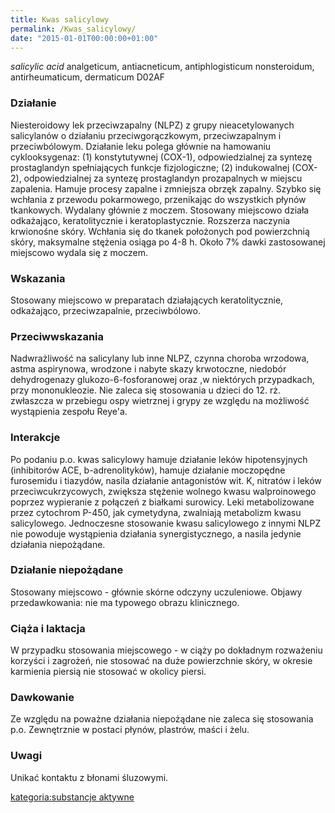 ```yaml
---
title: Kwas salicylowy
permalink: /Kwas_salicylowy/
date: "2015-01-01T00:00:00+01:00"
---
```


*salicylic acid*
analgeticum, antiacneticum, antiphlogisticum nonsteroidum, antirheumaticum, dermaticum
D02AF

### Działanie

Niesteroidowy lek przeciwzapalny (NLPZ) z grupy nieacetylowanych salicylanów o działaniu przeciwgorączkowym, przeciwzapalnym i przeciwbólowym. Działanie leku polega głównie na hamowaniu cyklooksygenaz: (1) konstytutywnej (COX-1), odpowiedzialnej za syntezę prostaglandyn spełniających funkcje fizjologiczne; (2) indukowalnej (COX-2), odpowiedzialnej za syntezę prostaglandyn prozapalnych w miejscu zapalenia. Hamuje procesy zapalne i zmniejsza obrzęk zapalny. Szybko się wchłania z przewodu pokarmowego, przenikając do wszystkich płynów tkankowych. Wydalany głównie z moczem. Stosowany miejscowo działa odkażająco, keratolitycznie i keratoplastycznie. Rozszerza naczynia krwionośne skóry. Wchłania się do tkanek położonych pod powierzchnią skóry, maksymalne stężenia osiąga po 4-8 h. Około 7% dawki zastosowanej miejscowo wydala się z moczem.

### Wskazania

Stosowany miejscowo w preparatach działających keratolitycznie, odkażająco, przeciwzapalnie, przeciwbólowo.

### Przeciwwskazania

Nadwrażliwość na salicylany lub inne NLPZ, czynna choroba wrzodowa, astma aspirynowa, wrodzone i nabyte skazy krwotoczne, niedobór dehydrogenazy glukozo-6-fosforanowej oraz ,w niektórych przypadkach, przy mononukleozie. Nie zaleca się stosowania u dzieci do 12. rż. zwłaszcza w przebiegu ospy wietrznej i grypy ze względu na możliwość wystąpienia zespołu Reye'a.

### Interakcje

Po podaniu p.o. kwas salicylowy hamuje działanie leków hipotensyjnych (inhibitorów ACE, b-adrenolityków), hamuje działanie moczopędne furosemidu i tiazydów, nasila działanie antagonistów wit. K, nitratów i leków przeciwcukrzycowych, zwiększa stężenie wolnego kwasu walproinowego poprzez wypieranie z połączeń z białkami surowicy. Leki metabolizowane przez cytochrom P-450, jak cymetydyna, zwalniają metabolizm kwasu salicylowego. Jednoczesne stosowanie kwasu salicylowego z innymi NLPZ nie powoduje wystąpienia działania synergistycznego, a nasila jedynie działania niepożądane.

### Działanie niepożądane

Stosowany miejscowo - głównie skórne odczyny uczuleniowe. Objawy przedawkowania: nie ma typowego obrazu klinicznego.

### Ciąża i laktacja

W przypadku stosowania miejscowego - w ciąży po dokładnym rozważeniu korzyści i zagrożeń, nie stosować na duże powierzchnie skóry, w okresie karmienia piersią nie stosować w okolicy piersi.

### Dawkowanie

Ze względu na poważne działania niepożądane nie zaleca się stosowania p.o. Zewnętrznie w postaci płynów, plastrów, maści i żelu.

### Uwagi

Unikać kontaktu z błonami śluzowymi.

[kategoria:substancje aktywne](/atopedia/kategoria:substancje_aktywne "wikilink")
